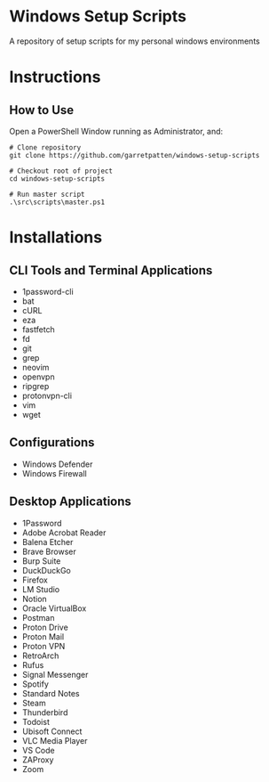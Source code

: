 # Windows Setup Scripts
A repository of setup scripts for my personal windows environments

# Instructions

## How to Use
Open a PowerShell Window running as Administrator, and:
```
# Clone repository
git clone https://github.com/garretpatten/windows-setup-scripts

# Checkout root of project
cd windows-setup-scripts

# Run master script
.\src\scripts\master.ps1
```

# Installations

## CLI Tools and Terminal Applications
- 1password-cli
- bat
- cURL
- eza
- fastfetch
- fd
- git
- grep
- neovim
- openvpn
- ripgrep
- protonvpn-cli
- vim
- wget

## Configurations
- Windows Defender
- Windows Firewall

## Desktop Applications
- 1Password
- Adobe Acrobat Reader
- Balena Etcher
- Brave Browser
- Burp Suite
- DuckDuckGo
- Firefox
- LM Studio
- Notion
- Oracle VirtualBox
- Postman
- Proton Drive
- Proton Mail
- Proton VPN
- RetroArch
- Rufus
- Signal Messenger
- Spotify
- Standard Notes
- Steam
- Thunderbird
- Todoist
- Ubisoft Connect
- VLC Media Player
- VS Code
- ZAProxy
- Zoom
